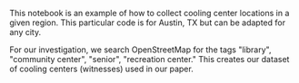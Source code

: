 This notebook is an example of how to collect cooling center locations in a given region. 
This particular code is for Austin, TX but can be adapted for any city. 

For our investigation, we search OpenStreetMap for the tags "library", "community center", "senior", "recreation center." This creates our dataset of cooling centers (witnesses) used in our paper.
